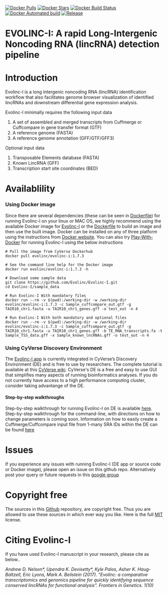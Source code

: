 [![Docker Pulls](https://img.shields.io/docker/pulls/evolinc/evolinc-i.svg)](https://hub.docker.com/r/evolinc/evolinc-i/)
[![Docker Stars](https://img.shields.io/docker/stars/evolinc/evolinc-i.svg)](https://hub.docker.com/r/evolinc/evolinc-i/)
[![Docker Build Status](https://img.shields.io/docker/build/evolinc/evolinc-i.svg)](https://hub.docker.com/r/evolinc/evolinc-i/)
[![Docker Automated build](https://img.shields.io/docker/automated/evolinc/evolinc-i.svg)](https://hub.docker.com/r/evolinc/evolinc-i/)
[![Release](https://shields.beevelop.com/github/release/Evolinc/Evolinc-I.svg?style=flat-square)](https://github.com/Evolinc/Evolinc-I/releases)

# EVOLINC-I: A rapid Long-Intergenic Noncoding RNA (lincRNA) detection pipeline

# Introduction

Evolinc-I is a long intergenic noncoding RNA (lincRNA) identification workflow that also facilitates genome browser visualization of identified lincRNAs and downstream differential gene expression analysis. 

Evolinc-I minimally requires the following input data

1. A set of assembled and merged transcripts from Cuffmerge or Cuffcompare in gene transfer format (GTF)
2. A reference genome (FASTA)
3. A reference genome annotation (GFF/GTF/GFF3)

Optional input data

1. Transposable Elements database (FASTA)
2. Known LincRNA (GFF)
3. Transcription start site coordinates (BED)
 

# Availablility
### Using Docker image

Since there are several dependencies (these can be seen in [Dockerfile](https://hub.docker.com/r/cyverse/evolinc-i/~/dockerfile/)) for running Evolinc-I on your linux or MAC OS, we highly recommend using the available Docker image for [Evolinc-I](https://hub.docker.com/r/evolinc/evolinc-i/) or the [Dockerfile](https://hub.docker.com/r/evolinc/evolinc-i/~/dockerfile/) to build an image and then use the built image. Docker can be installed on any of three platform using the instructions from [Docker website](https://docs.docker.com/engine/installation/). You can also try [Play-With-Docker](http://labs.play-with-docker.com/) for running Evolinc-I using the below instructions 

```
# Pull the image from CyVerse Dockerhub
docker pull evolinc/evolinc-i:1.7.3
```

```
# See the command line help for the Docker image
docker run evolinc/evolinc-i:1.7.3 -h 
```

```
# Download some sample data 
git clone https://github.com/Evolinc/Evolinc-I.git
cd Evolinc-I/sample_data
```

```
# Run Evolinc-I With mandatory files
docker run --rm -v $(pwd):/working-dir -w /working-dir evolinc/evolinc-i:1.7.3 -c Sample_cuffcompare_out.gtf -g TAIR10_chr1.fasta -u TAIR10_chr1_genes.gff -o test_out -n 4
```

```
# Run Evolinc-I With both mandatory and optional files
docker run --rm -v $(pwd):/working-dir -w /working-dir evolinc/evolinc-i:1.7.3 -c Sample_cuffcompare_out.gtf -g TAIR10_chr1.fasta -u TAIR10_chr1_genes.gff -b TE_RNA_transcripts.fa -t Sample_TSS_data.gff -x Sample_known_lncRNAs.gff -o test_out -n 4
```

### Using CyVerse Discovery Environment

The [Evolinc-I app](https://de.cyverse.org/de/?type=apps&app-id=c30945c6-b7ae-11e7-b32b-008cfa5ae621&system-id=de) is currently integrated in CyVerse’s Discovery Environment (DE) and is free to use by researchers. The complete tutorial is available at this [CyVerse wiki](https://wiki.cyverse.org/wiki/display/TUT/Evolinc+in+the+Discovery+Environment). CyVerse's DE is a free and easy to use GUI that simplifies many aspects of running bioinformatics analyses. If you do not currently have access to a high performance computing cluster, consider taking advantange of the DE.

#### Step-by-step walkthroughs

Step-by-step walkthrough for running Evolinc-I on DE is available [here](https://drive.google.com/open?id=0B-ferWixi_V3cmh0QzhJeXRXSE0).
Step-by-step walkthrough for the command-line, with directions on how to change parameters is coming soon. Information on how to easily create a Cuffmerge/Cuffcompare input file from 1-many SRA IDs within the DE can be found [here](https://drive.google.com/open?id=0B-ferWixi_V3NjVpdENLUXhLZjQ)


# Issues
If you experience any issues with running Evolinc-I (DE app or source code or Docker image), please open an issue on this github repo. Alternatively post your query or future requests in this [google group](https://groups.google.com/forum/#!forum/evolinc)

# Copyright free
The sources in this [Github](https://github.com/Evolinc/Evolinc-I) repository, are copyright free. Thus you are allowed to use these sources in which ever way you like. Here is the full [MIT](https://choosealicense.com/licenses/mit/#) license.

# Citing Evolinc-I
If you have used Evolinc-I manuscript in your research, please cite as below..

*Andrew D. Nelson&ast;, Upendra K. Devisetty&ast;, Kyle Palos, Asher K. Haug-Baltzell, Eric Lyons, Mark A. Beilstein (2017). "Evolinc: a comparative transcriptomics and genomics pipeline for quickly identifying sequence conserved lincRNAs for functional analysis". Frontiers in Genetics. 1(10)*
